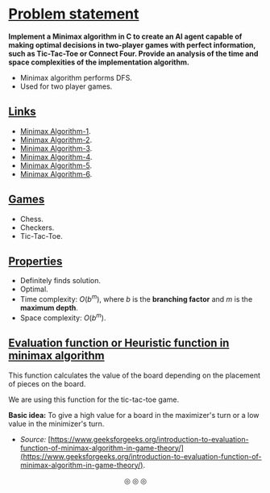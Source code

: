 # <ins>Problem statement</ins>
**Implement a Minimax algorithm in C to create an AI agent capable of making optimal decisions in two-player games with perfect information,**
**such as Tic-Tac-Toe or Connect Four. Provide an analysis of the time and space complexities of the implementation algorithm.**

* Minimax algorithm performs DFS.
* Used for two player games.

## <ins>Links</ins>
* [Minimax Algorithm-1](https://youtu.be/Ntu8nNBL28o?si=3XC4OwxNQKhuEP3r).
* [Minimax Algorithm-2](https://youtu.be/l-hh51ncgDI?si=CVCxS5CFWPY6n_kw).
* [Minimax Algorithm-3](https://youtu.be/S7L4-KDTvEE?si=73Woy2PdFmmaIjQv).
* [Minimax Algorithm-4](https://youtu.be/SLgZhpDsrfc?si=x53k2E5Ww_4DQT8L).
* [Minimax Algorithm-5](https://youtu.be/trKjYdBASyQ?si=3-VLvu-lEyqjVu5V).
* [Minimax Algorithm-6](https://youtu.be/xXCszgfPN6Y?si=6CEXx1K94cR3dwHM).

## <ins>Games</ins>
* Chess.
* Checkers.
* Tic-Tac-Toe.

## <ins>Properties</ins>
* Definitely finds solution.
* Optimal.
* Time complexity: $O(b^m)$, where $b$ is the **branching factor** and $m$ is the **maximum depth**.
* Space complexity: $O(b^m)$.

## <ins>Evaluation function or Heuristic function in minimax algorithm</ins>
This function calculates the value of the board depending on the placement of pieces on the board.

We are using this function for the tic-tac-toe game.

**Basic idea:** To give a high value for a board in the maximizer's turn or a low value in the minimizer's turn.

* _Source:_ [https://www.geeksforgeeks.org/introduction-to-evaluation-function-of-minimax-algorithm-in-game-theory/](https://www.geeksforgeeks.org/introduction-to-evaluation-function-of-minimax-algorithm-in-game-theory/).

<p align = "center">
&#9678; &#9678; &#9678;
</p>
